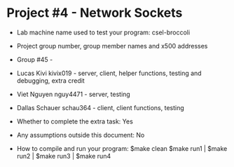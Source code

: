 # Project #4 - Network Sockets
* Lab machine name used to test your program: csel-broccoli

* Project group number, group member names and x500 addresses
* Group #45 -
* Lucas Kivi kivix019 - server, client, helper functions, testing and debugging, extra credit
* Viet Nguyen nguy4471 - server, testing
* Dallas Schauer schau364 - client, client functions, testing

* Whether to complete the extra task: Yes
* Any assumptions outside this document: No
* How to compile and run your program:
  $make clean
  $make run1 | $make run2 | $make run3 | $make run4
